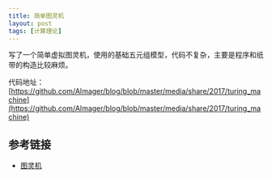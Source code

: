 ```yaml
---
title: 简单图灵机
layout: post
tags: [计算理论]
---
```


写了一个简单虚拟图灵机，使用的基础五元组模型，代码不复杂，主要是程序和纸带的构造比较麻烦。

代码地址：[https://github.com/AImager/blog/blob/master/media/share/2017/turing_machine](https://github.com/AImager/blog/blob/master/media/share/2017/turing_machine)


## 参考链接

* [图灵机](https://www.zhihu.com/question/21452411)
